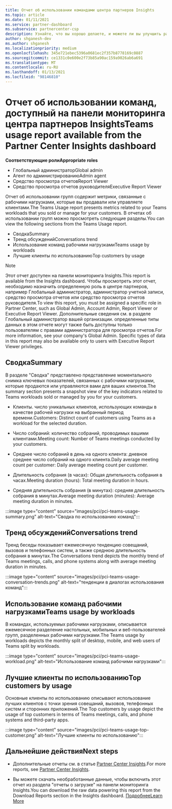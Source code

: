 ```yaml
---
title: Отчет об использовании командами центра партнеров Insights
ms.topic: article
ms.date: 01/11/2021
ms.service: partner-dashboard
ms.subservice: partnercenter-csp
description: Узнайте, что вы хорошо делаете, и можете ли вы улучшить работу с подписками групп, которые вы продаете или управляете клиентами.
author: shganesh-dev
ms.author: shganesh
ms.localizationpriority: medium
ms.openlocfilehash: 345e721ebec5396a0681ec2f357b8778169c0887
ms.sourcegitcommit: ce1331c0e600e2f73b85a90ac159a9026ab6a691
ms.translationtype: MT
ms.contentlocale: ru-RU
ms.lasthandoff: 01/13/2021
ms.locfileid: "98146810"
---
```

# <a name="teams-usage-report-available-from-the-partner-center-insights-dashboard"></a><span data-ttu-id="22041-103">Отчет об использовании команд, доступный на панели мониторинга центра партнеров Insights</span><span class="sxs-lookup"><span data-stu-id="22041-103">Teams usage report available from the Partner Center Insights dashboard</span></span>

<span data-ttu-id="22041-104">**Соответствующие роли**</span><span class="sxs-lookup"><span data-stu-id="22041-104">**Appropriate roles**</span></span>
- <span data-ttu-id="22041-105">Глобальный администратор</span><span class="sxs-lookup"><span data-stu-id="22041-105">Global admin</span></span>
- <span data-ttu-id="22041-106">Агент по администрированию</span><span class="sxs-lookup"><span data-stu-id="22041-106">Admin agent</span></span>
- <span data-ttu-id="22041-107">Средство просмотра отчетов</span><span class="sxs-lookup"><span data-stu-id="22041-107">Report Viewer</span></span>
- <span data-ttu-id="22041-108">Средство просмотра отчетов руководителя</span><span class="sxs-lookup"><span data-stu-id="22041-108">Executive Report Viewer</span></span>

<span data-ttu-id="22041-109">Отчет об использовании групп содержит метрики, связанные с рабочими нагрузками, которые вы продавали или управляете клиентами.</span><span class="sxs-lookup"><span data-stu-id="22041-109">The Teams Usage report presents metrics related to your Teams workloads that you sold or manage for your customers.</span></span> <span data-ttu-id="22041-110">В отчетах об использовании групп можно просмотреть следующие разделы.</span><span class="sxs-lookup"><span data-stu-id="22041-110">You can view the following sections from the Teams Usage report.</span></span>

- <span data-ttu-id="22041-111">Сводка</span><span class="sxs-lookup"><span data-stu-id="22041-111">Summary</span></span>
- <span data-ttu-id="22041-112">Тренд обсуждений</span><span class="sxs-lookup"><span data-stu-id="22041-112">Conversations trend</span></span>
- <span data-ttu-id="22041-113">Использование команд рабочими нагрузками</span><span class="sxs-lookup"><span data-stu-id="22041-113">Teams usage by workloads</span></span>
- <span data-ttu-id="22041-114">Лучшие клиенты по использованию</span><span class="sxs-lookup"><span data-stu-id="22041-114">Top customers by usage</span></span>

 > [!NOTE]
 > <span data-ttu-id="22041-115">Этот отчет доступен на панели мониторинга Insights.</span><span class="sxs-lookup"><span data-stu-id="22041-115">This report is available from the Insights dashboard.</span></span> <span data-ttu-id="22041-116">Чтобы просмотреть этот отчет, необходимо назначить определенную роль в центре партнеров, например Глобальный администратор, администратор учетной записи, средство просмотра отчетов или средство просмотра отчетов руководителя.</span><span class="sxs-lookup"><span data-stu-id="22041-116">To view this report, you must be assigned a specific role in Partner Center, such as Global Admin, Account Admin, Report Viewer or Executive Report Viewer.</span></span> <span data-ttu-id="22041-117">Дополнительные сведения см. в разделе Глобальный администратор вашей организации. определенные типы данных в этом отчете могут также быть доступны только пользователям с правами администратора для просмотра отчетов.</span><span class="sxs-lookup"><span data-stu-id="22041-117">For more information, see your company's Global Admin. Specific types of data in this report may also be available only to users with Executive Report Viewer privileges.</span></span>

## <a name="summary"></a><span data-ttu-id="22041-118">Сводка</span><span class="sxs-lookup"><span data-stu-id="22041-118">Summary</span></span>

<span data-ttu-id="22041-119">В разделе "Сводка" представлено представление моментального снимка ключевых показателей, связанных с рабочими нагрузками, которые продаются или управляются вами для ваших клиентов.</span><span class="sxs-lookup"><span data-stu-id="22041-119">The summary section presents a snapshot view of the key indicators related to Teams workloads sold or managed by you for your customers.</span></span>  

- <span data-ttu-id="22041-120">Клиенты. число уникальных клиентов, использующих команды в качестве рабочей нагрузки на выбранный период времени.</span><span class="sxs-lookup"><span data-stu-id="22041-120">Customers: Distinct count of customers using Teams as a workload for the selected duration.</span></span>

- <span data-ttu-id="22041-121">Число собраний: количество собраний, проводимых вашими клиентами.</span><span class="sxs-lookup"><span data-stu-id="22041-121">Meeting count: Number of Teams meetings conducted by your customers.</span></span>

- <span data-ttu-id="22041-122">Среднее число собраний в день на одного клиента: дневное среднее число собраний на одного клиента.</span><span class="sxs-lookup"><span data-stu-id="22041-122">Daily average meeting count per customer: Daily average meeting count per customer.</span></span> 

- <span data-ttu-id="22041-123">Длительность собрания (в часах): Общая длительность собрания в часах.</span><span class="sxs-lookup"><span data-stu-id="22041-123">Meeting duration (hours): Total meeting duration in hours.</span></span> 

- <span data-ttu-id="22041-124">Средняя длительность собрания (в минутах): средняя длительность собрания в минутах.</span><span class="sxs-lookup"><span data-stu-id="22041-124">Average meeting duration (minutes): Average meeting duration in minutes.</span></span> 

:::image type="content" source="images/pci/pci-teams-usage-summary.png" alt-text="Сводка по использованию команд":::

## <a name="conversations-trend"></a><span data-ttu-id="22041-126">Тренд обсуждений</span><span class="sxs-lookup"><span data-stu-id="22041-126">Conversations trend</span></span>

<span data-ttu-id="22041-127">Тренд беседы показывает ежемесячную тенденцию совещаний, вызовов и телефонных систем, а также среднюю длительность собрания в минутах.</span><span class="sxs-lookup"><span data-stu-id="22041-127">The Conversations trend depicts the monthly trend of Teams meetings, calls, and phone systems along with average meeting duration in minutes.</span></span>

:::image type="content" source="images/pci/pci-teams-usage-conversation-trends.png" alt-text="тенденции в диалогах использования команд":::

## <a name="teams-usage-by-workloads"></a><span data-ttu-id="22041-129">Использование команд рабочими нагрузками</span><span class="sxs-lookup"><span data-stu-id="22041-129">Teams usage by workloads</span></span>

<span data-ttu-id="22041-130">В командах, используемых рабочими нагрузками, описывается ежемесячное разделение настольных, мобильных и веб-пользователей групп, разделенных рабочими нагрузками.</span><span class="sxs-lookup"><span data-stu-id="22041-130">The Teams usage by workloads depicts the monthly split of desktop, mobile, and web users of Teams split by workloads.</span></span>

:::image type="content" source="images/pci/pci-teams-usage-workload.png" alt-text="Использование команд рабочими нагрузками":::

## <a name="top-customers-by-usage"></a><span data-ttu-id="22041-132">Лучшие клиенты по использованию</span><span class="sxs-lookup"><span data-stu-id="22041-132">Top customers by usage</span></span>

<span data-ttu-id="22041-133">Основные клиенты по использованию описывают использование лучших клиентов с точки зрения совещаний, вызовов, телефонных систем и сторонних приложений.</span><span class="sxs-lookup"><span data-stu-id="22041-133">The Top customers by usage depict the usage of top customers in terms of Teams meetings, calls, and phone systems and third-party apps.</span></span>

:::image type="content" source="images/pci/pci-teams-usage-top-customer.png" alt-text="Лучшие клиенты по использованию":::

## <a name="next-steps"></a><span data-ttu-id="22041-135">Дальнейшие действия</span><span class="sxs-lookup"><span data-stu-id="22041-135">Next steps</span></span>

- <span data-ttu-id="22041-136">Дополнительные отчеты см. в статье [Partner Center Insights](partner-center-insights.md).</span><span class="sxs-lookup"><span data-stu-id="22041-136">For more reports, see [Partner Center Insights](partner-center-insights.md).</span></span>

- <span data-ttu-id="22041-137">Вы можете скачать необработанные данные, чтобы включить этот отчет из раздела "отчеты о загрузке" на панели мониторинга Insights.</span><span class="sxs-lookup"><span data-stu-id="22041-137">You can download the raw data powering this report from the Download Reports section in the Insights dashboard.</span></span> [<span data-ttu-id="22041-138">Подробнее</span><span class="sxs-lookup"><span data-stu-id="22041-138">Learn More</span></span>](pci-download-reports.md) 
